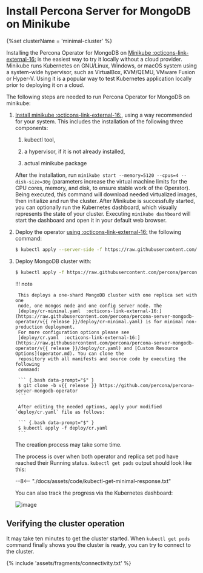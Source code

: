 # Install Percona Server for MongoDB on Minikube

{%set clusterName = 'minimal-cluster' %}

Installing the Percona Operator for MongoDB on [Minikube  :octicons-link-external-16:](https://github.com/kubernetes/minikube)
is the easiest way to try it locally without a cloud provider. Minikube runs
Kubernetes on GNU/Linux, Windows, or macOS system using a system-wide
hypervisor, such as VirtualBox, KVM/QEMU, VMware Fusion or Hyper-V. Using it is
a popular way to test Kubernetes application locally prior to deploying it on a
cloud.

The following steps are needed to run Percona Operator for MongoDB on minikube:

1. [Install minikube  :octicons-link-external-16:](https://kubernetes.io/docs/tasks/tools/install-minikube/), using a way recommended for your system. This includes the installation of the following three components:

    1. kubectl tool,

    2. a hypervisor, if it is not already installed,

    3. actual minikube package

    After the installation, run `minikube start --memory=5120 --cpus=4 --disk-size=30g`
    (parameters increase the virtual machine limits for the CPU cores, memory, and disk,
    to ensure stable work of the Operator). Being executed, this command will
    download needed virtualized images, then initialize and run the
    cluster. After Minikube is successfully started, you can optionally run the
    Kubernetes dashboard, which visually represents the state of your cluster.
    Executing `minikube dashboard` will start the dashboard and open it in your
    default web browser.

2. Deploy the operator [using  :octicons-link-external-16:](https://kubernetes.io/docs/reference/using-api/server-side-apply/) the following command:

    ``` {.bash data-prompt="$" }
    $ kubectl apply --server-side -f https://raw.githubusercontent.com/percona/percona-server-mongodb-operator/v{{ release }}/deploy/bundle.yaml
    ```

3. Deploy MongoDB cluster with:

    ``` {.bash data-prompt="$" }
    $ kubectl apply -f https://raw.githubusercontent.com/percona/percona-server-mongodb-operator/v{{ release }}/deploy/cr-minimal.yaml
    ```

    !!! note

        This deploys a one-shard MongoDB cluster with one replica set with one
        node, one mongos node and one config server node. The
        [deploy/cr-minimal.yaml  :octicons-link-external-16:](https://raw.githubusercontent.com/percona/percona-server-mongodb-operator/v{{ release }}/deploy/cr-minimal.yaml) is for minimal non-production deployment.
        For more configuration options please see
        [deploy/cr.yaml  :octicons-link-external-16:](https://raw.githubusercontent.com/percona/percona-server-mongodb-operator/v{{ release }}/deploy/cr.yaml) and [Custom Resource Options](operator.md). You can clone the
        repository with all manifests and source code by executing the following
        command:

        ``` {.bash data-prompt="$" }
        $ git clone -b v{{ release }} https://github.com/percona/percona-server-mongodb-operator
        ```

        After editing the needed options, apply your modified `deploy/cr.yaml` file as follows:

        ``` {.bash data-prompt="$" }
        $ kubectl apply -f deploy/cr.yaml
        ```

    The creation process may take some time.

    The process is over when both operator and replica set pod
    have reached their Running status. `kubectl get pods` output should look like this:

    --8<-- "./docs/assets/code/kubectl-get-minimal-response.txt"

    You can also track the progress via the Kubernetes dashboard:

    ![image](assets/images/minikube-pods.svg)


## Verifying the cluster operation

It may take ten minutes to get the cluster started. When `kubectl get pods`
command finally shows you the cluster is ready, you can try to connect
to the cluster.

{% include 'assets/fragments/connectivity.txt' %}

